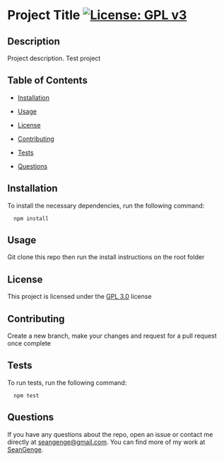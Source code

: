 # Project Title [![License: GPL v3](https://img.shields.io/badge/License-GPLv3-blue.svg)](https://www.gnu.org/licenses/gpl-3.0)
  

## Description
Project description. Test project
  

## Table of Contents
- [Installation](#installation)
  
- [Usage](#usage)
  
- [License](#license)
  
- [Contributing](#contributing)
  
- [Tests](#tests)
  
- [Questions](#questions)
  

## Installation
To install the necessary dependencies, run the following command:
```
  npm install
```
  

## Usage
Git clone this repo then run the install instructions on the root folder
  

## License
This project is licensed under the [GPL 3.0](https://www.gnu.org/licenses/gpl-3.0) license
  

## Contributing
Create a new branch, make your changes and request for a pull request once complete
  

## Tests
To run tests, run the following command:
```
  npm test
```
  

## Questions
If you have any questions about the repo, open an issue or contact me directly at seangenge@gmail.com. You can find more of my work at [SeanGenge](https://github.com/SeanGenge).
